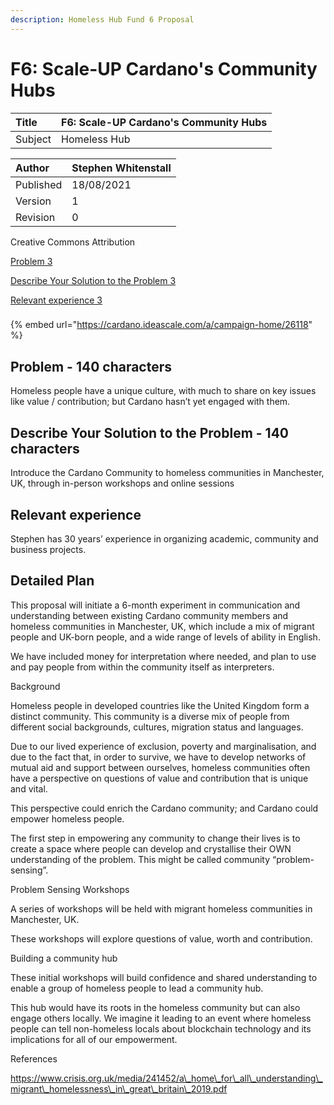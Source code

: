 ```yaml
---
description: Homeless Hub Fund 6 Proposal
---
```


# F6: Scale-UP Cardano's Community Hubs

| Title | F6: Scale-UP Cardano's Community Hubs |
| :--- | :--- |
| Subject | Homeless Hub |

| Author | Stephen Whitenstall |
| :--- | :--- |
| Published | 18/08/2021 |
| Version | 1 |
| Revision | 0 |

Creative Commons Attribution



[Problem 3]()

[Describe Your Solution to the Problem 3]()

[Relevant experience 3]()

### 

{% embed url="https://cardano.ideascale.com/a/campaign-home/26118" %}



## Problem - 140 characters

Homeless people have a unique culture, with much to share on key issues like value / contribution; but Cardano hasn’t yet engaged with them.

## Describe Your Solution to the Problem - 140 characters

Introduce the Cardano Community to homeless communities in Manchester, UK, through in-person workshops and online sessions

## **Relevant experience**

Stephen has 30 years’ experience in organizing academic, community and business projects.

## Detailed Plan

This proposal will initiate a 6-month experiment in communication and understanding between existing Cardano community members and homeless communities in Manchester, UK, which include a mix of migrant people and UK-born people, and a wide range of levels of ability in English.

We have included money for interpretation where needed, and plan to use and pay people from within the community itself as interpreters.

Background

Homeless people in developed countries like the United Kingdom form a distinct community. This community is a diverse mix of people from different social backgrounds, cultures, migration status and languages.

Due to our lived experience of exclusion, poverty and marginalisation, and due to the fact that, in order to survive, we have to develop networks of mutual aid and support between ourselves, homeless communities often have a perspective on questions of value and contribution that is unique and vital.

This perspective could enrich the Cardano community; and Cardano could empower homeless people.

The first step in empowering any community to change their lives is to create a space where people can develop and crystallise their OWN understanding of the problem. This might be called community “problem-sensing”.

Problem Sensing Workshops

A series of workshops will be held with migrant homeless communities in Manchester, UK.

These workshops will explore questions of value, worth and contribution.

Building a community hub

These initial workshops will build confidence and shared understanding to enable a group of homeless people to lead a community hub.

This hub would have its roots in the homeless community but can also engage others locally. We imagine it leading to an event where homeless people can tell non-homeless locals about blockchain technology and its implications for all of our empowerment.

References

https://www.crisis.org.uk/media/241452/a\_home\_for\_all\_understanding\_migrant\_homelessness\_in\_great\_britain\_2019.pdf

